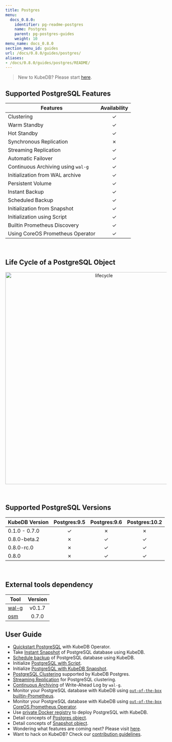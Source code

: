 ```yaml
---
title: Postgres
menu:
  docs_0.8.0:
    identifier: pg-readme-postgres
    name: Postgres
    parent: pg-postgres-guides
    weight: 10
menu_name: docs_0.8.0
section_menu_id: guides
url: /docs/0.8.0/guides/postgres/
aliases:
- /docs/0.8.0/guides/postgres/README/
---
```


> New to KubeDB? Please start [here](/docs/0.8.0/concepts/README).

## Supported PostgreSQL Features

|Features                                                | Availability |
|------------------------------------------------------- |:------------:|
|Clustering                                              | &#10003;     |
|Warm Standby                                            | &#10003;     |
|Hot Standby                                             | &#10003;     |
|Synchronous Replication                                 | &#10007;     |
|Streaming Replication                                   | &#10003;     |
|Automatic Failover                                      | &#10003;     |
|Continuous Archiving using `wal-g`                      | &#10003;     |
|Initialization from WAL archive                         | &#10003;     |
|Persistent Volume                                       | &#10003;     |
|Instant Backup                                          | &#10003;     |
|Scheduled Backup                                        | &#10003;     |
|Initialization from Snapshot                            | &#10003;     |
|Initialization using Script                             | &#10003;     |
|Builtin Prometheus Discovery                            | &#10003;     |
|Using CoreOS Prometheus Operator                        | &#10003;     |

<br/>

## Life Cycle of a PostgreSQL Object

<p align="center">
  <img alt="lifecycle"  src="/docs/0.8.0/images/postgres/lifecycle.png" width="600" height="660">
</p>

<br/>

## Supported PostgreSQL Versions

| KubeDB Version | Postgres:9.5 | Postgres:9.6 | Postgres:10.2 |
|----------------|:------------:|:------------:|:-------------:|
| 0.1.0 - 0.7.0  | &#10003;     | &#10007;     | &#10007;      |
| 0.8.0-beta.2   | &#10007;     | &#10003;     | &#10003;      |
| 0.8.0-rc.0     | &#10007;     | &#10003;     | &#10003;      |
| 0.8.0          | &#10007;     | &#10003;     | &#10003;      |

<br/>

## External tools dependency

|Tool                                      |Version  |
|------------------------------------------|:-------:|
|[wal-g](https://github.com/wal-g/wal-g)   | v0.1.7  |
|[osm](https://github.com/appscode/osm)    | 0.7.0   |

## User Guide

- [Quickstart PostgreSQL](/docs/0.8.0/guides/postgres/quickstart/quickstart) with KubeDB Operator.
- Take [Instant Snapshot](/docs/0.8.0/guides/postgres/snapshot/instant_backup) of PostgreSQL database using KubeDB.
- [Schedule backup](/docs/0.8.0/guides/postgres/snapshot/scheduled_backup) of PostgreSQL database using KubeDB.
- Initialize [PostgreSQL with Script](/docs/0.8.0/guides/postgres/initialization/script_source).
- Initialize [PostgreSQL with KubeDB Snapshot](/docs/0.8.0/guides/postgres/initialization/snapshot_source).
- [PostgreSQL Clustering](/docs/0.8.0/guides/postgres/clustering/ha_cluster) supported by KubeDB Postgres.
- [Streaming Replication](/docs/0.8.0/guides/postgres/clustering/streaming_replication) for PostgreSQL clustering.
- [Continuous Archiving](/docs/0.8.0/guides/postgres/snapshot/continuous_archiving) of Write-Ahead Log by `wal-g`.
- Monitor your PostgreSQL database with KubeDB using [`out-of-the-box` builtin-Prometheus](/docs/0.8.0/guides/postgres/monitoring/using-builtin-prometheus).
- Monitor your PostgreSQL database with KubeDB using [`out-of-the-box` CoreOS Prometheus Operator](/docs/0.8.0/guides/postgres/monitoring/using-coreos-prometheus-operator).
- Use [private Docker registry](/docs/0.8.0/guides/postgres/private-registry/using-private-registry) to deploy PostgreSQL with KubeDB.
- Detail concepts of [Postgres object](/docs/0.8.0/concepts/databases/postgres).
- Detail concepts of [Snapshot object](/docs/0.8.0/concepts/snapshot).
- Wondering what features are coming next? Please visit [here](/docs/0.8.0/roadmap).
- Want to hack on KubeDB? Check our [contribution guidelines](/docs/0.8.0/CONTRIBUTING).

